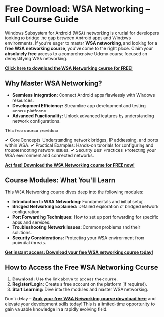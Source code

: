 # Free Download: WSA Networking – Full Course Guide

Windows Subsystem for Android (WSA) networking is crucial for developers looking to bridge the gap between Android apps and Windows environments. If you’re eager to master **WSA networking**, and looking for a **free WSA networking course**, you've come to the right place. Claim your **absolutely free** access to a comprehensive Udemy course focused on demystifying WSA networking.

[**Click here to download the WSA Networking course for FREE!**](https://udemywork.com/wsa-networking)

## Why Master WSA Networking?

*   **Seamless Integration:** Connect Android apps flawlessly with Windows resources.
*   **Development Efficiency:** Streamline app development and testing across platforms.
*   **Advanced Functionality:** Unlock advanced features by understanding network configurations.

This free course provides:

✔ Core Concepts: Understanding network bridges, IP addressing, and ports within WSA.
✔ Practical Examples: Hands-on tutorials for configuring and troubleshooting network issues.
✔ Security Best Practices: Protecting your WSA environment and connected networks.

[**Act fast! Download the WSA Networking course for FREE now!**](https://udemywork.com/wsa-networking)

## Course Modules: What You'll Learn

This WSA Networking course dives deep into the following modules:

*   **Introduction to WSA Networking:** Fundamentals and initial setup.
*   **Bridged Networking Explained:** Detailed exploration of bridged network configuration.
*   **Port Forwarding Techniques:** How to set up port forwarding for specific apps and services.
*   **Troubleshooting Network Issues:** Common problems and their solutions.
*   **Security Considerations:** Protecting your WSA environment from potential threats.

[**Get instant access: Download your free WSA networking course today!**](https://udemywork.com/wsa-networking)

## How to Access the Free WSA Networking Course

1.  **Download:** Use the link above to access the course.
2.  **Register/Login:** Create a free account on the platform (if required).
3.  **Start Learning:** Dive into the modules and master WSA networking.

Don't delay – **[Grab your free WSA Networking course download here](https://udemywork.com/wsa-networking)** and elevate your development skills today! This is a limited-time opportunity to gain valuable knowledge in a rapidly evolving field.
